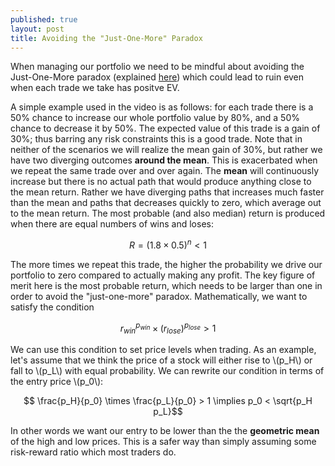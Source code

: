 ```yaml
---
published: true
layout: post
title: Avoiding the "Just-One-More" Paradox
---
```


When managing our portfolio we need to be mindful about avoiding the Just-One-More paradox (explained [here](https://www.youtube.com/watch?v=_FuuYSM7yOo)) which could lead to ruin even when each trade we take has positve EV.

A simple example used in the video is as follows: for each trade there is a 50% chance to increase our whole portfolio value by 80%, and a 50% chance to decrease it by 50%. The expected value of this trade is a gain of 30%; thus barring any risk constraints this is a good trade. Note that in neither of the scenarios we will realize the mean gain of 30%, but rather we have two diverging outcomes **around the mean**. This is exacerbated when we repeat the same trade over and over again. The **mean** will continuously increase but there is no actual path that would produce anything close to the mean return. Rather we have diverging paths that increases much faster than the mean and paths that decreases quickly to zero, which average out to the mean return. The most probable (and also median) return is produced when there are equal numbers of wins and loses:

$$ R = (1.8\times 0.5)^{n} < 1 $$

The more times we repeat this trade, the higher the probability we drive our portfolio to zero compared to actually making any profit. The key figure of merit here is the most probable return, which needs to be larger than one in order to avoid the "just-one-more" paradox. Mathematically, we want to satisfy the condition

$$ r_{win}^{p_{win}} \times (r_{lose})^{p_{lose}} > 1 $$

We can use this condition to set price levels when trading. As an example, let's assume that we think the price of a stock will either rise to \\(p_H\\) or fall to \\(p_L\\) with equal probability. We can rewrite our condition in terms of the entry price \\(p_0\\):

$$ \frac{p_H}{p_0} \times \frac{p_L}{p_0} > 1 \implies p_0 < \sqrt{p_H p_L}$$

In other words we want our entry to be lower than the the **geometric mean** of the high and low prices. This is a safer way than simply assuming some risk-reward ratio which most traders do.


